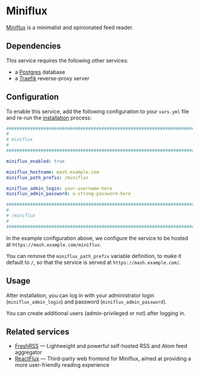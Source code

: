 <!--
SPDX-FileCopyrightText: 2023 Alejandro AR
SPDX-FileCopyrightText: 2023 Slavi Pantaleev
SPDX-FileCopyrightText: 2025 Suguru Hirahara

SPDX-License-Identifier: AGPL-3.0-or-later
-->

# Miniflux

[Miniflux](https://miniflux.app/) is a minimalist and opinionated feed reader.


## Dependencies

This service requires the following other services:

- a [Postgres](postgres.md) database
- a [Traefik](traefik.md) reverse-proxy server


## Configuration

To enable this service, add the following configuration to your `vars.yml` file and re-run the [installation](../installing.md) process:

```yaml
########################################################################
#                                                                      #
# miniflux                                                             #
#                                                                      #
########################################################################

miniflux_enabled: true

miniflux_hostname: mash.example.com
miniflux_path_prefix: /miniflux

miniflux_admin_login: your-username-here
miniflux_admin_password: a-strong-password-here

########################################################################
#                                                                      #
# /miniflux                                                            #
#                                                                      #
########################################################################
```

In the example configuration above, we configure the service to be hosted at `https://mash.example.com/miniflux`.

You can remove the `miniflux_path_prefix` variable definition, to make it default to `/`, so that the service is served at `https://mash.example.com/`.


## Usage

After installation, you can log in with your administrator login (`miniflux_admin_login`) and password (`miniflux_admin_password`).

You can create additional users (admin-privileged or not) after logging in.

## Related services

- [FreshRSS](freshrss.md) — Lightweight and powerful self-hosted RSS and Atom feed aggregator
- [ReactFlux](reactflux.md) — Third-party web frontend for Miniflux, aimed at providing a more user-friendly reading experience
